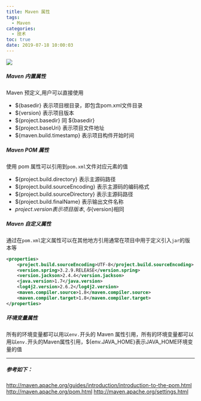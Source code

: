 ```yaml
---
title: Maven 属性
tags:
  - Maven
categories:
  - 技术
toc: true
date: 2019-07-18 10:00:03
---
```


![](/images/maven.jpg)


##### Maven 内置属性
Maven 预定义,用户可以直接使用
- ${basedir} 表示项目根目录，即包含pom.xml文件目录
- ${version} 表示项目版本
- ${project.basedir} 同 ${basedir} 
- ${project.baseUri} 表示项目文件地址
- ${maven.build.timestamp} 表示项目构件开始时间
  
##### Maven POM 属性
使用 pom 属性可以引用到`pom.xml`文件对应元素的值
- ${project.build.directory} 表示主源码路径
- ${project.build.sourceEncoding} 表示主源码的编码格式
- ${project.build.sourceDirectory} 表示主源码路径
- ${project.build.finalName} 表示输出文件名称
- ${project.version} 表示项目版本,与${version}相同

##### Maven 自定义属性
通过在`pom.xml`定义属性可以在其他地方引用通常在项目中用于定义引入`jar`的版本等
``` xml
<properties>
    <project.build.sourceEncoding>UTF-8</project.build.sourceEncoding>
    <version.spring>3.2.9.RELEASE</version.spring>
    <version.jackson>2.4.4</version.jackson>
    <java.version>1.7</java.version>
    <log4j2.version>2.6.2</log4j2.version>
    <maven.compiler.source>1.8</maven.compiler.source>
    <maven.compiler.target>1.8</maven.compiler.target>
</properties>
```

##### 环境变量属性
所有的环境变量都可以用以`env.`开头的 Maven 属性引用，所有的环境变量都可以用以`env.`开头的Maven属性引用，${env.JAVA_HOME}表示JAVA_HOME环境变量的值

----

##### 参考如下：
http://maven.apache.org/guides/introduction/introduction-to-the-pom.html
http://maven.apache.org/pom.html
http://maven.apache.org/settings.html